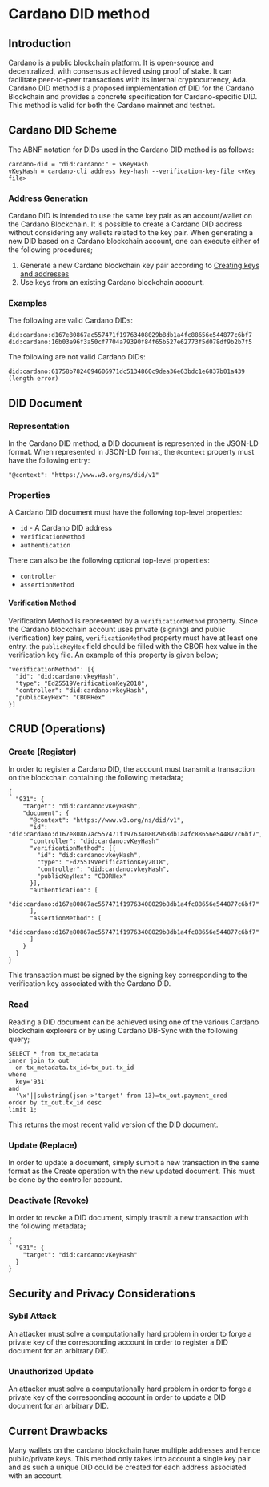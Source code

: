 # Cardano DID method

## Introduction
Cardano is a public blockchain platform. It is open-source and decentralized, with consensus achieved using proof of stake. It can facilitate peer-to-peer transactions with its internal cryptocurrency, Ada. Cardano DID method is a proposed implementation of DID for the Cardano Blockchain and provides a concrete specification for Cardano-specific DID. This method is valid for both the Cardano mainnet and testnet.

## Cardano DID Scheme
The ABNF notation for DIDs used in the Cardano DID method is as follows:

```
cardano-did = "did:cardano:" + vKeyHash
vKeyHash = cardano-cli address key-hash --verification-key-file <vKey file>
```

### Address Generation

Cardano DID is intended to use the same key pair as an account/wallet on the Cardano Blockchain. It is possible to create a Cardano DID address without considering any wallets related to the key pair. When generating a new DID based on a Cardano blockchain account, one can execute either of the following procedures;

1. Generate a new Cardano blockchain key pair according to [Creating keys and addresses](https://developers.cardano.org/docs/stake-pool-course/handbook/keys-addresses/)
2. Use keys from an existing Cardano blockchain account.

### Examples

The following are valid Cardano DIDs:

```
did:cardano:d167e80867ac557471f19763408029b8db1a4fc88656e544877c6bf7
did:cardano:16b03e96f3a50cf7704a79390f84f65b527e62773f5d078df9b2b7f5
```

The following are not valid Cardano DIDs:

```
did:cardano:61758b7824094606971dc5134860c9dea36e63bdc1e6837b01a439 (length error)
```

## DID Document

### Representation

In the Cardano DID method, a DID document is represented in the JSON-LD format. When represented in JSON-LD format, the `@context` property must have the following entry:

```
"@context": "https://www.w3.org/ns/did/v1"
```

### Properties

A Cardano DID document must have the following top-level properties:
* `id` - A Cardano DID address
* `verificationMethod`
* `authentication`

There can also be the following optional top-level properties:
* `controller`
* `assertionMethod`

#### Verification Method
Verification Method is represented by a `verificationMethod` property. Since the Cardano blockchain account uses private (signing) and public (verification) key pairs, `verificationMethod` property must have at least one entry. the `publicKeyHex` field should be filled with the CBOR hex value in the verification key file. An example of this property is given below;

```
"verificationMethod": [{
  "id": "did:cardano:vkeyHash",
  "type": "Ed25519VerificationKey2018",
  "controller": "did:cardano:vkeyHash",
  "publicKeyHex": "CBORHex"
}]
```

## CRUD (Operations)

### Create (Register)

In order to register a Cardano DID, the account must transmit a transaction on the blockchain containing the following metadata;

```
{
  "931": {
    "target": "did:cardano:vKeyHash",
    "document": {
      "@context": "https://www.w3.org/ns/did/v1",
      "id": "did:cardano:d167e80867ac557471f19763408029b8db1a4fc88656e544877c6bf7",
      "controller": "did:cardano:vKeyHash"
      "verificationMethod": [{
        "id": "did:cardano:vkeyHash",
        "type": "Ed25519VerificationKey2018",
        "controller": "did:cardano:vkeyHash",
        "publicKeyHex": "CBORHex"
      }],
      "authentication": [
        "did:cardano:d167e80867ac557471f19763408029b8db1a4fc88656e544877c6bf7"
      ],
      "assertionMethod": [
        "did:cardano:d167e80867ac557471f19763408029b8db1a4fc88656e544877c6bf7"
      ]
    }
  }
}
```

This transaction must be signed by the signing key corresponding to the verification key associated with the Cardano DID.

### Read

Reading a DID document can be achieved using one of the various Cardano blockchain explorers or by using Cardano DB-Sync with the following query;

```
SELECT * from tx_metadata 
inner join tx_out 
  on tx_metadata.tx_id=tx_out.tx_id
where
  key='931'
and
  '\x'||substring(json->'target' from 13)=tx_out.payment_cred
order by tx_out.tx_id desc
limit 1;
```

This returns the most recent valid version of the DID document.

### Update (Replace)

In order to update a document, simply sumbit a new transaction in the same format as the Create operation with the new updated document. This must be done by the controller account.

### Deactivate (Revoke)

In order to revoke a DID document, simply trasmit a new transaction with the following metadata;

```
{
  "931": {
    "target": "did:cardano:vKeyHash"
  }
}
```

## Security and Privacy Considerations

### Sybil Attack
An attacker must solve a computationally hard problem in order to forge a private key of the corresponding account in order to register a DID document for an arbitrary DID.

### Unauthorized Update
An attacker must solve a computationally hard problem in order to forge a private key of the corresponding account in order to update a DID document for an arbitrary DID.


## Current Drawbacks
Many wallets on the cardano blockchain have multiple addresses and hence public/private keys. This method only takes into account a single key pair and as such a unique DID could be created for each address associated with an account.
